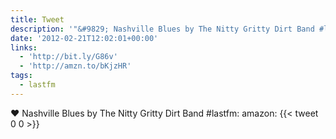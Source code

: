 ```yaml
---
title: Tweet
description: '"&#9829; Nashville Blues by The Nitty Gritty Dirt Band #lastfm:  amazon: "'
date: '2012-02-21T12:02:01+00:00'
links:
  - 'http://bit.ly/G86v'
  - 'http://amzn.to/bKjzHR'
tags:
  - lastfm
---
```

&#9829; Nashville Blues by The Nitty Gritty Dirt Band #lastfm:  amazon: 
      {{< tweet 0 0 >}}
    
